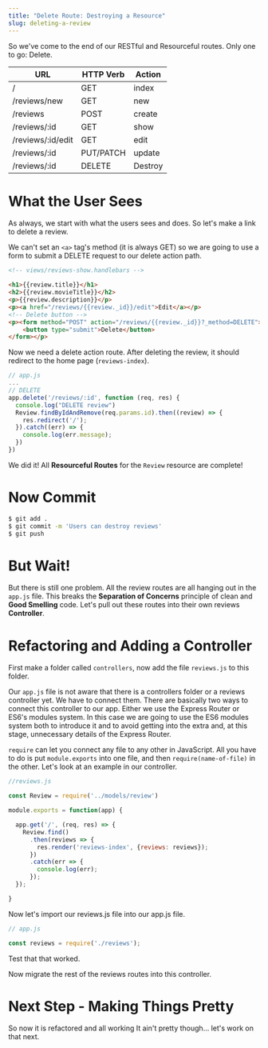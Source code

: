 ```yaml
---
title: "Delete Route: Destroying a Resource"
slug: deleting-a-review
---
```


So we've come to the end of our RESTful and Resourceful routes. Only one to go: Delete.

| URL              | HTTP Verb | Action  |
|------------------|-----------|---------|
| /                | GET       | index   |
| /reviews/new     | GET       | new     |
| /reviews         | POST      | create  |
| /reviews/:id     | GET       | show    |
| /reviews/:id/edit     | GET       | edit    |
| /reviews/:id     | PUT/PATCH | update  |
| /reviews/:id     | DELETE    | Destroy |

# What the User Sees

As always, we start with what the users sees and does. So let's make a link to delete a review.

We can't set an `<a>` tag's method (it is always GET) so we are going to use a form to submit a DELETE request to our delete action path.

```html
<!-- views/reviews-show.handlebars -->

<h1>{{review.title}}</h1>
<h2>{{review.movieTitle}}</h2>
<p>{{review.description}}</p>
<p><a href="/reviews/{{review._id}}/edit">Edit</a></p>
<!-- Delete button -->
<p><form method="POST" action="/reviews/{{review._id}}?_method=DELETE">
    <button type="submit">Delete</button>
</form></p>
```

Now we need a delete action route. After deleting the review, it should redirect to the home page (`reviews-index`).

```js
// app.js
...
// DELETE
app.delete('/reviews/:id', function (req, res) {
  console.log("DELETE review")
  Review.findByIdAndRemove(req.params.id).then((review) => {
    res.redirect('/');
  }).catch((err) => {
    console.log(err.message);
  })
})
```

We did it! All **Resourceful Routes** for the `Review` resource are complete!

# Now Commit

```bash
$ git add .
$ git commit -m 'Users can destroy reviews'
$ git push
```

# But Wait!

But there is still one problem. All the review routes are all hanging out in the `app.js` file. This breaks the **Separation of Concerns** principle of clean and **Good Smelling** code. Let's pull out these routes into their own reviews **Controller**.

# Refactoring and Adding a Controller

First make a folder called `controllers`, now add the file `reviews.js` to this folder.

Our `app.js` file is not aware that there is a controllers folder or a reviews controller yet. We have to connect them. There are basically two ways to connect this controller to our app. Either we use the Express Router or ES6's modules system. In this case we are going to use the ES6 modules system both to introduce it and to avoid getting into the extra and, at this stage, unnecessary details of the Express Router.

`require` can let you connect any file to any other in JavaScript. All you have to do is put `module.exports` into one file, and then `require(name-of-file)` in the other. Let's look at an example in our controller.

```js
//reviews.js

const Review = require('../models/review')

module.exports = function(app) {

  app.get('/', (req, res) => {
    Review.find()
      .then(reviews => {
        res.render('reviews-index', {reviews: reviews});
      })
      .catch(err => {
        console.log(err);
      });
  });

}

```

Now let's import our reviews.js file into our app.js file.

```js
// app.js

const reviews = require('./reviews');

```

Test that that worked.

Now migrate the rest of the reviews routes into this controller.

# Next Step - Making Things Pretty

So now it is refactored and all working It ain't pretty though... let's work on that next.
